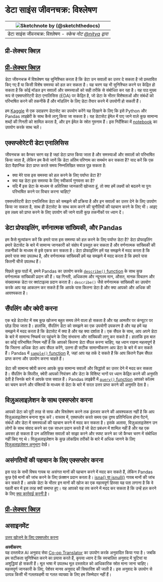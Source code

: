<!--
CO_OP_TRANSLATOR_METADATA:
{
  "original_hash": "d92f57eb110dc7f765c05cbf0f837c77",
  "translation_date": "2025-08-24T22:19:22+00:00",
  "source_file": "4-Data-Science-Lifecycle/15-analyzing/README.md",
  "language_code": "hi"
}
-->
# डेटा साइंस जीवनचक्र: विश्लेषण

|![ Sketchnote by [(@sketchthedocs)](https://sketchthedocs.dev) ](../../sketchnotes/15-Analyzing.png)|
|:---:|
| डेटा साइंस जीवनचक्र: विश्लेषण - _स्केच नोट [@nitya](https://twitter.com/nitya) द्वारा_ |

## प्री-लेक्चर क्विज़

## [प्री-लेक्चर क्विज़](https://purple-hill-04aebfb03.1.azurestaticapps.net/quiz/28)

डेटा जीवनचक्र में विश्लेषण यह सुनिश्चित करता है कि डेटा उन सवालों का उत्तर दे सकता है जो प्रस्तावित किए गए हैं या किसी विशेष समस्या को हल कर सकता है। यह चरण यह भी सुनिश्चित करने पर केंद्रित हो सकता है कि कोई मॉडल इन सवालों और समस्याओं को सही तरीके से संबोधित कर रहा है। यह पाठ मुख्य रूप से एक्सप्लोरेटरी डेटा एनालिसिस (EDA) पर केंद्रित है, जो डेटा के भीतर विशेषताओं और संबंधों को परिभाषित करने की तकनीकें हैं और मॉडलिंग के लिए डेटा तैयार करने में उपयोगी हो सकती हैं।

हम [Kaggle](https://www.kaggle.com/balaka18/email-spam-classification-dataset-csv/version/1) से एक उदाहरण डेटासेट का उपयोग करेंगे यह दिखाने के लिए कि इसे Python और Pandas लाइब्रेरी के साथ कैसे लागू किया जा सकता है। यह डेटासेट ईमेल में पाए जाने वाले कुछ सामान्य शब्दों की गिनती को शामिल करता है, और इन ईमेल के स्रोत गुमनाम हैं। इस निर्देशिका में [notebook](../../../../4-Data-Science-Lifecycle/15-analyzing/notebook.ipynb) का उपयोग करके साथ चलें।

## एक्सप्लोरेटरी डेटा एनालिसिस

जीवनचक्र का कैप्चर चरण वह है जहां डेटा प्राप्त किया जाता है और समस्याओं और सवालों को परिभाषित किया जाता है, लेकिन हम कैसे जानें कि डेटा अंतिम परिणाम का समर्थन कर सकता है? 
याद करें कि एक डेटा वैज्ञानिक डेटा प्राप्त करते समय निम्नलिखित सवाल पूछ सकता है:
- क्या मेरे पास इस समस्या को हल करने के लिए पर्याप्त डेटा है?
- क्या यह डेटा इस समस्या के लिए स्वीकार्य गुणवत्ता का है?
- यदि मैं इस डेटा के माध्यम से अतिरिक्त जानकारी खोजता हूं, तो क्या हमें लक्ष्यों को बदलने या पुनः परिभाषित करने पर विचार करना चाहिए?

एक्सप्लोरेटरी डेटा एनालिसिस डेटा को समझने की प्रक्रिया है और इन सवालों का उत्तर देने के लिए उपयोग किया जा सकता है, साथ ही डेटासेट के साथ काम करने की चुनौतियों की पहचान करने के लिए भी। आइए इस लक्ष्य को प्राप्त करने के लिए उपयोग की जाने वाली कुछ तकनीकों पर ध्यान दें।

## डेटा प्रोफाइलिंग, वर्णनात्मक सांख्यिकी, और Pandas
हम कैसे मूल्यांकन करें कि हमारे पास इस समस्या को हल करने के लिए पर्याप्त डेटा है? डेटा प्रोफाइलिंग हमारे डेटासेट के बारे में सामान्य जानकारी को संक्षेप में प्रस्तुत कर सकता है और वर्णनात्मक सांख्यिकी की तकनीकों के माध्यम से इसे एकत्र कर सकता है। डेटा प्रोफाइलिंग हमें यह समझने में मदद करता है कि हमारे पास क्या उपलब्ध है, और वर्णनात्मक सांख्यिकी हमें यह समझने में मदद करता है कि हमारे पास कितनी चीजें उपलब्ध हैं।

पिछले कुछ पाठों में, हमने Pandas का उपयोग करके [`describe()` function](https://pandas.pydata.org/pandas-docs/stable/reference/api/pandas.DataFrame.describe.html) के साथ कुछ वर्णनात्मक सांख्यिकी प्रदान की हैं। यह गिनती, अधिकतम और न्यूनतम मान, औसत, मानक विचलन और संख्यात्मक डेटा पर क्वांटाइल्स प्रदान करता है। `describe()` जैसे वर्णनात्मक सांख्यिकी का उपयोग करके आप यह आकलन कर सकते हैं कि आपके पास कितना डेटा है और क्या आपको और अधिक की आवश्यकता है।

## सैंपलिंग और क्वेरी करना
एक बड़े डेटासेट में सब कुछ खोजना बहुत समय लेने वाला हो सकता है और यह आमतौर पर कंप्यूटर पर छोड़ दिया जाता है। हालांकि, सैंपलिंग डेटा को समझने का एक उपयोगी उपकरण है और यह हमें यह समझने में मदद करता है कि डेटासेट में क्या है और यह क्या दर्शाता है। एक सैंपल के साथ, आप अपने डेटा के बारे में सामान्य निष्कर्ष पर पहुंचने के लिए संभावना और सांख्यिकी लागू कर सकते हैं। हालांकि इस बात का कोई परिभाषित नियम नहीं है कि आपको कितना डेटा सैंपल करना चाहिए, यह ध्यान रखना महत्वपूर्ण है कि जितना अधिक डेटा आप सैंपल करेंगे, उतना ही सटीक सामान्यीकरण आप डेटा के बारे में कर सकते हैं। 
Pandas में [`sample()` function](https://pandas.pydata.org/pandas-docs/stable/reference/api/pandas.DataFrame.sample.html) है, जहां आप यह तर्क दे सकते हैं कि आप कितने रैंडम सैंपल प्राप्त करना और उपयोग करना चाहते हैं।

डेटा की सामान्य क्वेरी करना आपके कुछ सामान्य सवालों और सिद्धांतों का उत्तर देने में मदद कर सकता है। सैंपलिंग के विपरीत, क्वेरी आपको नियंत्रण और डेटा के विशिष्ट भागों पर ध्यान केंद्रित करने की अनुमति देती है जिनके बारे में आपके पास सवाल हैं। 
Pandas लाइब्रेरी में [`query()` function](https://pandas.pydata.org/pandas-docs/stable/reference/api/pandas.DataFrame.query.html) आपको कॉलम का चयन करने और पंक्तियों के माध्यम से डेटा के बारे में सरल उत्तर प्राप्त करने की अनुमति देता है।

## विज़ुअलाइज़ेशन के साथ एक्सप्लोर करना
आपको डेटा को पूरी तरह से साफ और विश्लेषण करने तक इंतजार करने की आवश्यकता नहीं है कि आप विज़ुअलाइज़ेशन बनाना शुरू करें। वास्तव में, एक्सप्लोर करते समय एक दृश्य प्रतिनिधित्व होना पैटर्न, संबंधों और डेटा में समस्याओं की पहचान करने में मदद कर सकता है। इसके अलावा, विज़ुअलाइज़ेशन उन लोगों के साथ संवाद करने का एक साधन प्रदान करते हैं जो डेटा प्रबंधन में शामिल नहीं हैं और यह एक अवसर हो सकता है उन अतिरिक्त सवालों को साझा करने और स्पष्ट करने का जो कैप्चर चरण में संबोधित नहीं किए गए थे। विज़ुअलाइज़ेशन के कुछ लोकप्रिय तरीकों के बारे में अधिक जानने के लिए [विज़ुअलाइज़ेशन अनुभाग](../../../../../../../../../3-Data-Visualization) देखें।

## असंगतियों की पहचान के लिए एक्सप्लोर करना
इस पाठ के सभी विषय गायब या असंगत मानों की पहचान करने में मदद कर सकते हैं, लेकिन Pandas कुछ ऐसे मानों की जांच करने के लिए फ़ंक्शन प्रदान करता है। [isna() या isnull()](https://pandas.pydata.org/pandas-docs/stable/reference/api/pandas.isna.html) गायब मानों की जांच कर सकते हैं। आपके डेटा के भीतर इन मानों की खोज का एक महत्वपूर्ण हिस्सा यह पता लगाना है कि वे पहली बार में इस तरह क्यों समाप्त हुए। यह आपको यह तय करने में मदद कर सकता है कि उन्हें हल करने के लिए [क्या कार्रवाई करनी है](../../../../../../../../../2-Working-With-Data/08-data-preparation/notebook.ipynb)।

## [प्री-लेक्चर क्विज़](https://purple-hill-04aebfb03.1.azurestaticapps.net/quiz/27)

## असाइनमेंट

[उत्तर खोजने के लिए एक्सप्लोर करना](assignment.md)

**अस्वीकरण**:  
यह दस्तावेज़ AI अनुवाद सेवा [Co-op Translator](https://github.com/Azure/co-op-translator) का उपयोग करके अनुवादित किया गया है। जबकि हम सटीकता सुनिश्चित करने का प्रयास करते हैं, कृपया ध्यान दें कि स्वचालित अनुवाद में त्रुटियां या अशुद्धियां हो सकती हैं। मूल भाषा में उपलब्ध मूल दस्तावेज़ को आधिकारिक स्रोत माना जाना चाहिए। महत्वपूर्ण जानकारी के लिए, पेशेवर मानव अनुवाद की सिफारिश की जाती है। इस अनुवाद के उपयोग से उत्पन्न किसी भी गलतफहमी या गलत व्याख्या के लिए हम जिम्मेदार नहीं हैं।